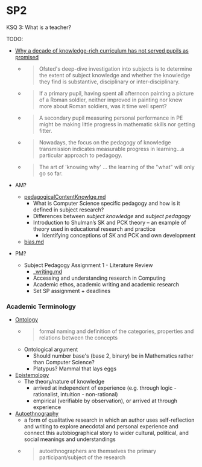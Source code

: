 SP2
===

KSQ 3: What is a teacher?

TODO:
* [Why a decade of knowledge-rich curriculum has not served pupils as promised](https://www.tes.com/magazine/analysis/general/why-decade-knowledge-rich-curriculum-has-not-served-pupils-promised)
    * > Ofsted's deep-dive investigation into subjects is to determine the extent of subject knowledge and whether the knowledge they find is substantive, disciplinary or inter-disciplinary. 
    * > If a primary pupil, having spent all afternoon painting a picture of a Roman soldier, neither improved in painting nor knew more about Roman soldiers, was it time well spent?
    * > A secondary pupil measuring personal performance in PE might be making little progress in mathematic skills nor getting fitter. 
    * > Nowadays, the focus on the pedagogy of knowledge transmission indicates measurable progress in learning…a particular approach to pedagogy.
    * > The art of 'knowing why' ... the learning of the "what" will only go so far. 

* AM?
    * [pedagogicalContentKnowlge.md](./pedagogicalContentKnowlge.md)
        * What is Computer Science specific pedagogy and how is it defined in subject research?
        * Differences between _subject knowledge_ and _subject pedagogy_
        * Introduction to Shulman’s SK and PCK theory – an example of theory used in educational research and practice
            * Identifying conceptions of SK and PCK and own development
    * [bias.md](./bias.md)
* PM?
    * Subject Pedagogy Assignment 1 - Literature Review
        * [_writing.md](./_writing.md)
        * Accessing and understanding research in Computing
        * Academic ethos, academic writing and academic research
        * Set SP assignment + deadlines




### Academic Terminology

* [Ontology](https://en.wikipedia.org/wiki/Ontology_(information_science))
    * > formal naming and definition of the categories, properties and relations between the concepts
    * Ontological argument
        * Should number base's (base 2, binary) be in Mathematics rather than Computer Science?
        * Platypus? Mammal that lays eggs
* [Epistemology](https://en.wikipedia.org/wiki/Epistemology)
    * The theory/nature of knowledge
        * arrived at independent of experience (e.g. through logic - rationalist, intuition - non-rational)
        * empirical (verifiable by observation), or arrived at through experience
* [Autoethnography](https://en.wikipedia.org/wiki/Autoethnography)
    * a form of qualitative research in which an author uses self-reflection and writing to explore anecdotal and personal experience and connect this autobiographical story to wider cultural, political, and social meanings and understandings
    * > autoethnographers are themselves the primary participant/subject of the research

